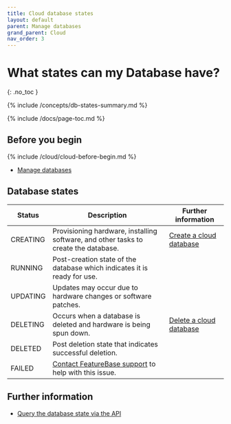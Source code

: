 ```yaml
---
title: Cloud database states
layout: default
parent: Manage databases
grand_parent: Cloud
nav_order: 3
---
```


# What states can my Database have?
{: .no_toc }

{% include /concepts/db-states-summary.md %}

{% include /docs/page-toc.md %}

## Before you begin

{% include /cloud/cloud-before-begin.md %}
* [Manage databases](/cloud/cloud-databases/cloud-db-manage)

## Database states

| Status | Description | Further information |
|---|---|---|
| CREATING |  Provisioning hardware, installing software, and other tasks to create the database. | [Create a cloud database](/cloud/cloud-databases/cloud-db-create) |
| RUNNING |  Post-creation state of the database which indicates it is ready for use. |  |
| UPDATING |  Updates may occur due to hardware changes or software patches. |  |
| DELETING |  Occurs when a database is deleted and hardware is being spun down. | [Delete a cloud database](/cloud/cloud-databases/cloud-db-delete) |
| DELETED |  Post deletion state that indicates successful deletion. |
| FAILED |  [Contact FeatureBase support](https://www.featurebase.com/contact-us) to help with this issue. |

## Further information

* [Query the database state via the API](https://api-docs-featurebase-cloud.redoc.ly/v2#operation/getDatabase)
